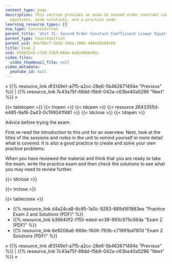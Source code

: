 ```yaml
---
content_type: page
description: This section provides an exam on second order constant coefficient linear
  equations, exam solutions, and a practice exam.
learning_resource_types: []
ocw_type: CourseSection
parent_title: 'Unit II: Second Order Constant Coefficient Linear Equations'
parent_type: CourseSection
parent_uid: 45e768c7-5eb2-5bba-1902-446ed5a94c09
title: Exam 2
uid: b56b22eb-c158-12b9-bbbe-8e63d86be91c
video_files:
  video_thumbnail_file: null
video_metadata:
  youtube_id: null
---
```


« {{% resource_link df3149e1-a7f5-a2cc-28e6-5b462671494e "Previous" %}} | {{% resource_link 7c43a75f-68dd-f5b6-042a-c63be40a5296 "Next" %}} »

{{< tableopen >}}
{{< tropen >}}
{{< tdopen >}}
{{< resource 2643355d-e485-9af8-2a43-0c199041f481 >}}
{{< tdclose >}}
{{< tdopen >}}


Advice before trying the exam:

First re-read the introduction to this unit for an overview. Next, look at the titles of the sessions and notes in the unit to remind yourself in more detail what is covered. It is also a good practice to create and solve your own practice problems.

When you have reviewed the material and think that you are ready to take the exam, write the practice exam and then check the solutions to see what you may need to review further.


{{< tdclose >}}

{{< trclose >}}

{{< tableclose >}}

*   {{% resource_link d4a24ca8-8c85-1a0c-9283-889d161883ea "Practice Exam 2 and Solutions (PDF)" %}}
*   {{% resource_link b36640f2-f155-eded-ec38-993c975c56da "Exam 2 (PDF)" %}}
*   {{% resource_link 6e9208a6-669e-1608-793b-c71991bd787d "Exam 2 Solutions (PDF)" %}}

« {{% resource_link df3149e1-a7f5-a2cc-28e6-5b462671494e "Previous" %}} | {{% resource_link 7c43a75f-68dd-f5b6-042a-c63be40a5296 "Next" %}} »